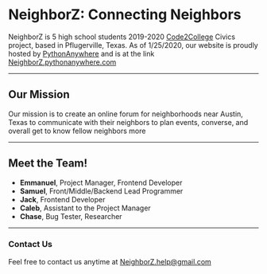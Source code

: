 # NeighborZ: Connecting Neighbors
NeighborZ is 5 high school students 2019-2020 [Code2College](https://code2college.org/) Civics project, based in Pflugerville, Texas. As of 1/25/2020, our website is proudly hosted by [PythonAnywhere](https://pythonanywhere.com) and is at the link [NeighborZ.pythonanywhere.com](https://NeighborZ.pythonanywhere.com)

---
## Our Mission
Our mission is to create an online forum for neighborhoods near Austin, Texas to communicate with their neighbors to plan events, converse, and overall get to know fellow neighbors more

---
## Meet the Team!
- **Emmanuel**, Project Manager, Frontend Developer
- **Samuel**, Front/Middle/Backend Lead Programmer
- **Jack**, Frontend Developer
- **Caleb**, Assistant to the Project Manager
- **Chase**, Bug Tester, Researcher
---
### Contact Us
Feel free to contact us anytime at [NeighborZ.help@gmail.com](mailto:neighborz.help@gmail.com)

